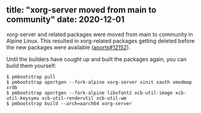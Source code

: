 title: "xorg-server moved from main to community"
date: 2020-12-01
---

xorg-server and related packages were moved from main to community in Alpine
Linux. This resulted in xorg-related packages getting deleted before the new
packages were available
([aports#12152](https://gitlab.alpinelinux.org/alpine/aports/-/issues/12152)).

Until the builders have cought up and built the packages again, you can build
them yourself:

```shell-session
$ pmbootstrap pull
$ pmbootstrap aportgen --fork-alpine xorg-server xinit xauth xmodmap xrdb
$ pmbootstrap aportgen --fork-alpine libxfont2 xcb-util-image xcb-util-keysyms xcb-util-renderutil xcb-util-wm
$ pmbootstrap build --arch=aarch64 xorg-server
```
